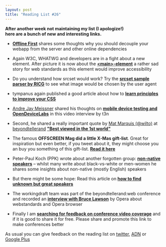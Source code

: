 ```yaml
---
layout: post
title: "Reading List #26"
---
```


**After another week not maintaining my list (I apologize!) <br>here are a bunch of new and interesting links.**

- **[Offline First](http://blog.joelambert.co.uk/2012/11/26/offline-first-a-better-html5-user-experience/)** shares some thoughts why you should decouple your webapp from the server and other online dependencies

- Again W3C, WHATWG and developers are in a fight about a new element. After picture it is now about the  **[&lt;main>-element](http://blog.adrianroselli.com/2012/11/new-main-element-approved-then-blocked.html)** a rather sad story for web standards as this element would improve accessibility

- Do you understand how srcset would work? Try the **[srcset sample parser by RICG](http://responsiveimagescg.github.com/picture-refimp/demo/)** to see what image would be chosen by the user agent

- tympanus again published a good article about how to **[learn principles to improve your CSS](http://tympanus.net/codrops/2012/11/20/learning-principles-for-improving-your-css/)**

- [Andre Jay Meissner](https://twitter.com/klick_ass) shared his thoughts on **[mobile device testing and OpenDeviceLabs](http://www.youtube.com/watch?v=C9uDIVo0RsQ&list=SP509C20F61AD025B3&feature=g-list)** in this video interview by t3n

- Second, he shared a really important quote by [Mat Marquis (@wilto)](https://twitter.com/wilto) at [beyondtellerand](http://2012.beyondtellerrand.com/) **["Best viewed in the 1st world"](https://twitter.com/klick_ass/status/270481479908331520)**

- The famous **OFFSCREEN Mag did a little X-Mas gift-list**. Great for inspiration but even better, if you tweet about it, they might choose you an buy you something of this gift-list. **[Read it here](http://www.offscreenmag.com/xmas/)**

- Peter-Paul Koch (PPK) wrote about another forgotten group: **[non-native speakers](http://www.quirksmode.org/blog/archives/2012/11/conference_dive_11.html)** &ndash; whilst many write about black-vs-white or men-women he shares some insights about non-native (mostly English) speakers

- But there might be some hope: Read this article on **[how to find unknown but great speakers](http://www.nczonline.net/blog/2012/11/20/the-front-end-summit-new-speaker-program/)**

- The workingdraft team was part of the beyondtellerand:web conference and recorded an **[interview with Bruce Lawson](http://workingdraft.de/97/)** by Opera about webstandards and Opera browser

- Finally I am **[searching for feedback on conference video coverage](http://anselm-hannemann.com/blog/2012/11/28/conference-coverage/)** and if it is good to share it for free. Please share and promote this link to make conferences better

As usual you can give feedback on the reading list on [twitter](https://twitter.com/anselmhannemann), [ADN](https://alpha.app.net/anselm) or [Google Plus](https://plus.google.com/111125333979619018462/posts/cV2itbDkpbM)